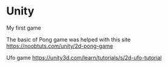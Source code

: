 # Unity
My first game

The basic of Pong game was helped with this site https://noobtuts.com/unity/2d-pong-game 

Ufo game https://unity3d.com/learn/tutorials/s/2d-ufo-tutorial 

